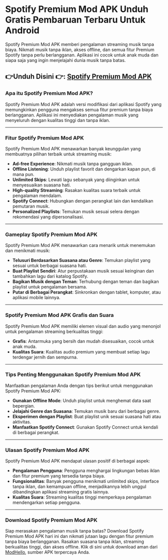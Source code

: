 # Spotify Premium Mod APK Unduh Gratis Pembaruan Terbaru Untuk Android 

Spotify Premium Mod APK memberi pengalaman streaming musik tanpa biaya. Nikmati musik tanpa iklan, akses offline, dan semua fitur Premium Spotify tanpa perlu berlangganan. Aplikasi ini cocok untuk anak muda dan siapa saja yang ingin menjelajahi dunia musik tanpa batas.



👉Unduh Disini 👉: [Spotify Premium Mod APK](https://modhello.com/spotify-premium/)
---

### Apa itu Spotify Premium Mod APK?

Spotify Premium Mod APK adalah versi modifikasi dari aplikasi Spotify yang memungkinkan pengguna mengakses semua fitur premium tanpa biaya berlangganan. Aplikasi ini menyediakan pengalaman musik yang menyeluruh dengan kualitas tinggi dan tanpa iklan.

---

### Fitur Spotify Premium Mod APK

Spotify Premium Mod APK menawarkan banyak keunggulan yang membuatnya pilihan terbaik untuk streaming musik:

- **Ad-free Experience**: Nikmati musik tanpa gangguan iklan.
- **Offline Listening**: Unduh playlist favorit dan dengarkan kapan pun, di mana pun.
- **Unlimited Skips**: Lewati lagu sebanyak yang diinginkan untuk menyesuaikan suasana hati.
- **High-quality Streaming**: Rasakan kualitas suara terbaik untuk pengalaman mendalam.
- **Spotify Connect**: Hubungkan dengan perangkat lain dan kendalikan pemutaran musik.
- **Personalized Playlists**: Temukan musik sesuai selera dengan rekomendasi yang dipersonalisasi.

---

### Gameplay Spotify Premium Mod APK

Spotify Premium Mod APK menawarkan cara menarik untuk menemukan dan menikmati musik:

- **Telusuri Berdasarkan Suasana atau Genre**: Temukan playlist yang sesuai untuk berbagai suasana hati.
- **Buat Playlist Sendiri**: Atur perpustakaan musik sesuai keinginan dan tambahkan lagu dari katalog Spotify.
- **Bagikan Musik dengan Teman**: Terhubung dengan teman dan bagikan playlist untuk pengalaman bersama.
- **Putar di Berbagai Perangkat**: Sinkronkan dengan tablet, komputer, atau aplikasi mobile lainnya.

---

### Spotify Premium Mod APK Grafis dan Suara

Spotify Premium Mod APK memiliki elemen visual dan audio yang menonjol untuk pengalaman streaming berkualitas tinggi:

- **Grafis**: Antarmuka yang bersih dan mudah disesuaikan, cocok untuk anak muda.
- **Kualitas Suara**: Kualitas audio premium yang membuat setiap lagu terdengar jernih dan sempurna.

---

### Tips Penting Menggunakan Spotify Premium Mod APK

Manfaatkan pengalaman Anda dengan tips berikut untuk menggunakan Spotify Premium Mod APK:

- **Gunakan Offline Mode**: Unduh playlist untuk menghemat data saat bepergian.
- **Jelajahi Genre dan Suasana**: Temukan musik baru dari berbagai genre.
- **Eksperimen dengan Playlist**: Buat playlist unik sesuai suasana hati atau aktivitas.
- **Manfaatkan Spotify Connect**: Gunakan Spotify Connect untuk kendali di berbagai perangkat.

---

### Ulasan Spotify Premium Mod APK

Spotify Premium Mod APK mendapat ulasan positif di berbagai aspek:

- **Pengalaman Pengguna**: Pengguna menghargai lingkungan bebas iklan dan fitur premium yang tersedia tanpa biaya.
- **Fungsionalitas**: Banyak pengguna menikmati unlimited skips, interface tanpa iklan, dan kemampuan offline, menjadikannya lebih unggul dibandingkan aplikasi streaming gratis lainnya.
- **Kualitas Suara**: Streaming kualitas tinggi memperkaya pengalaman mendengarkan setiap pengguna.

---

### Download Spotify Premium Mod APK

Siap merasakan pengalaman musik tanpa batas? Download Spotify Premium Mod APK hari ini dan nikmati jutaan lagu dengan fitur premium tanpa biaya berlangganan. Rasakan suasana tanpa iklan, streaming berkualitas tinggi, dan akses offline. Klik di sini untuk download aman dari [ModHello](https://modhello.com), sumber APK terpercaya Anda.
